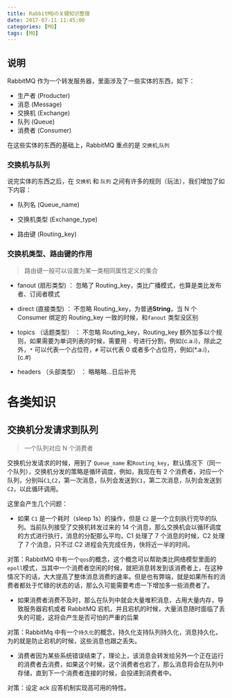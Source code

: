 ```yaml
---
title: RabbitMQの关键知识整理
date: 2017-07-11 11:45:00
categories: [MQ]
tags: [MQ]
---
```


## 说明

RabbitMQ 作为一个转发服务器，里面涉及了一些实体的东西，如下：

- 生产者 (Producter)
- 消息 (Message)
- 交换机 (Exchange)
- 队列 (Queue)
- 消费者 (Consumer)

在这些实体的东西的基础上，RabbitMQ 重点的是 `交换机`,`队列`

### 交换机与队列

说完实体的东西之后，在 `交换机` 和 `队列` 之间有许多的规则（玩法），我们增加了如下内容：

- 队列名 (Queue_name)

- 交换机类型 (Exchange_type)

- 路由键 (Routing_key)

<!-- more -->

### 交换机类型、路由键的作用

> 路由键一般可以设置为某一类相同属性定义的集合

- fanout (扇形类型) ： 忽略了 Routing_key，类比广播模式，也算是类比发布者、订阅者模式

- direct (直接类型) ： 不忽略 Routing_key，为普通**String**，当 N 个 Consumer 绑定的 Routing_key 一致的时候，和`fanout` 类型没区别

- topics （话题类型） ： 不忽略 Routing_key，Routing_key 额外加多以个规则，如果需要为单词列表的时候，需要用 `.` 号进行分割，例如(c.a.i)，除此之外，`*` 可以代表一个占位符，`#` 可以代表 0 或者多个占位符，例如(\*.a.i)，(c.#)

- headers （头部类型） ： 略略略...日后补充

# 各类知识

## 交换机分发请求到队列

> 一个队列对应 N 个消费者

交换机分发请求的时候，用到了 `Queue_name` 和`Routing_key`，默认情况下（同一个队列），交换机分发的策略是循环调度，例如，我现在有 2 个消费者，对应一个队列，分别叫`C1`,`C2`，第一次消息，队列会发送到`C1`，第二次消息，队列会发送到`C2`，以此循环调用。

这里会产生几个问题：

- 如果 `C1` 是一个耗时（sleep 1s）的操作，但是 `C2` 是一个立刻执行完毕的队列。当前队列接受了交换机转发过来的 14 个消息，那么交换机会以循环调度的方式进行执行，消息的分配那么平均，C1 处理了 7 个消息的时候，C2 处理了 7 个消息，只不过 C2 进程会先完成任务，快将近一半的时间。

对策：RabbitMQ 中有一个`qos`的概念，这个概念可以帮助类比网络模型里面的`epoll`模式，当其中一个消费者空闲的时候，就把消息转发到该消费者上，在这种情况下的话，大大提高了整体消息消费的速率。但是也有弊端，就是如果所有的消费者都处于忙碌的状态的话，那么久可能需要考虑一下增加多一些消费者了。

- 如果消费者消费不及时，那么在队列中就会大量堆积消息，占用大量内存，导致服务器宕机或者 RabbitMQ 宕机，并且宕机的时候，大量消息随时面临了丢失的可能，这将会产生是否可怕的严重的后果

对策：RabbitMq 中有一个`持久化`的概念，持久化支持队列持久化，消息持久化，为的就是防止宕机的时候，这些消息也跟之丢失。

- 消费者因为某些系统错误结束了，理论上，该消息会转发给另外一个正在运行的消费者去消费，如果这个时候，这个消费者也宕了，那么消息将会在队列中存储，直到下一个消费者连接的时候，会投递到消费者中。

对策：设定 ack 应答机制实现高可用的特性。
